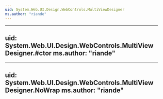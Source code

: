 ```yaml
---
uid: System.Web.UI.Design.WebControls.MultiViewDesigner
ms.author: "riande"
---
```


---
uid: System.Web.UI.Design.WebControls.MultiViewDesigner.#ctor
ms.author: "riande"
---

---
uid: System.Web.UI.Design.WebControls.MultiViewDesigner.NoWrap
ms.author: "riande"
---
